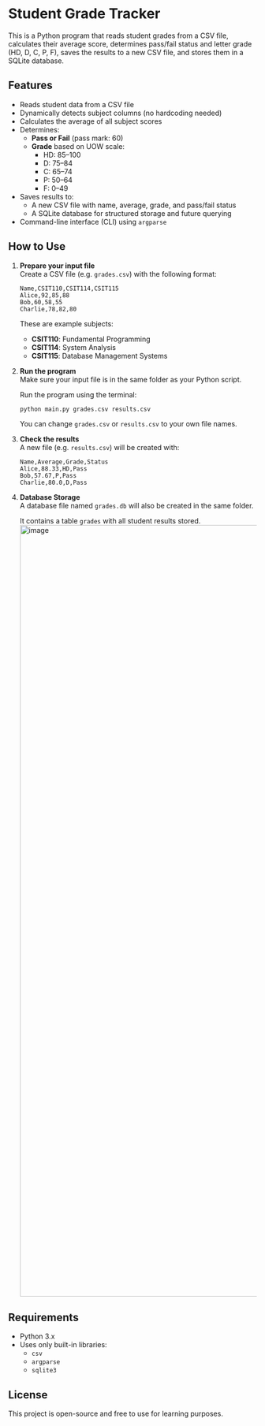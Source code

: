 # Student Grade Tracker

This is a Python program that reads student grades from a CSV file, calculates their average score, determines pass/fail status and letter grade (HD, D, C, P, F), saves the results to a new CSV file, and stores them in a SQLite database.

## Features

- Reads student data from a CSV file
- Dynamically detects subject columns (no hardcoding needed)
- Calculates the average of all subject scores
- Determines:
  - **Pass or Fail** (pass mark: 60)
  - **Grade** based on UOW scale:
    - HD: 85–100
    - D: 75–84
    - C: 65–74
    - P: 50–64
    - F: 0–49
- Saves results to:
  - A new CSV file with name, average, grade, and pass/fail status
  - A SQLite database for structured storage and future querying
- Command-line interface (CLI) using `argparse`

## How to Use

1. **Prepare your input file**  
   Create a CSV file (e.g. `grades.csv`) with the following format:

   ```csv
   Name,CSIT110,CSIT114,CSIT115
   Alice,92,85,88
   Bob,60,58,55
   Charlie,78,82,80
   ```

   These are example subjects:
   - **CSIT110**: Fundamental Programming
   - **CSIT114**: System Analysis
   - **CSIT115**: Database Management Systems

2. **Run the program**  
   Make sure your input file is in the same folder as your Python script.

   Run the program using the terminal:

   ```bash
   python main.py grades.csv results.csv
   ```

   You can change `grades.csv` or `results.csv` to your own file names.

3. **Check the results**  
   A new file (e.g. `results.csv`) will be created with:

   ```csv
   Name,Average,Grade,Status
   Alice,88.33,HD,Pass
   Bob,57.67,P,Pass
   Charlie,80.0,D,Pass
   ```

4. **Database Storage**  
   A database file named `grades.db` will also be created in the same folder.

   It contains a table `grades` with all student results stored.
   <img width="2442" height="1566" alt="image" src="https://github.com/user-attachments/assets/519b14f1-b10e-4d92-904c-4a9865e32286" />


## Requirements

- Python 3.x  
- Uses only built-in libraries:
  - `csv`
  - `argparse`
  - `sqlite3`

## License

This project is open-source and free to use for learning purposes.
